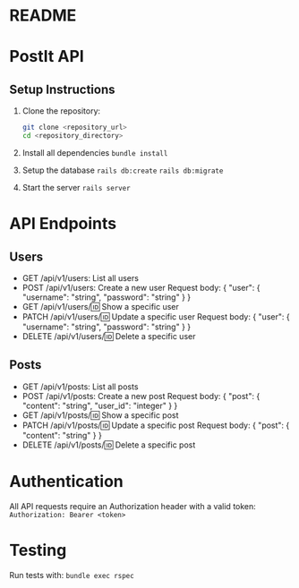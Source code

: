 # README


# PostIt API

## Setup Instructions

1. Clone the repository:
   ```sh
   git clone <repository_url>
   cd <repository_directory>

2. Install all dependencies
   ```bundle install```

3. Setup the database
    ```rails db:create```
    ```rails db:migrate```

4. Start the server
    ```rails server```


# API Endpoints

## Users
- GET /api/v1/users: List all users
- POST /api/v1/users: Create a new user
Request body: { "user": { "username": "string", "password": "string" } }
- GET /api/v1/users/:id: Show a specific user
- PATCH /api/v1/users/:id: Update a specific user
Request body: { "user": { "username": "string", "password": "string" } }
- DELETE /api/v1/users/:id: Delete a specific user

## Posts
- GET /api/v1/posts: List all posts
- POST /api/v1/posts: Create a new post
Request body: { "post": { "content": "string", "user_id": "integer" } }
- GET /api/v1/posts/:id: Show a specific post
- PATCH /api/v1/posts/:id: Update a specific post
Request body: { "post": { "content": "string" } }
- DELETE /api/v1/posts/:id: Delete a specific post

# Authentication

All API requests require an Authorization header with a valid token:
```Authorization: Bearer <token>```


# Testing
Run tests with: 
```bundle exec rspec```
